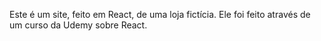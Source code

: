Este é um site, feito em React, de uma loja fictícia.
Ele foi feito através de um curso da Udemy sobre React.
